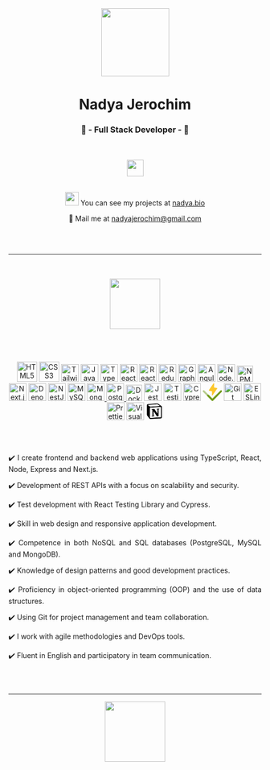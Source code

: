 <div class="text" align="center">
      <img src="https://github.com/ny4ndya/ny4ndya/blob/main/user.png" width="135px">
      <h1>Nadya Jerochim</h1>
      <h3>💎 - Full Stack Developer - 💎</h3>
      <br></br>
      <a href="https://www.linkedin.com/in/nadiajerochim/"><img src="https://img.shields.io/badge/LinkedIn-0077B5?style=for-the-badge&logo=linkedin&logoColor=white" height="33px"/></a>
      <br></br>
      <p align="center"><img src="https://user-images.githubusercontent.com/5679180/79618120-0daffb80-80be-11ea-819e-d2b0fa904d07.gif" width="27px">  You can see my projects at <a href="https://nadya.bio/">nadya.bio</a></p>
      <p align="center">📩  Mail me at <a href="mailto:nadyajerochim@gmail.com">nadyajerochim@gmail.com</a></p>
      <br></br>
      <hr>
      <br></br>
      <img src="https://github.com/ny4ndya/ny4ndya/blob/main/pc.svg" width="100px">
      <br></br>
      <br></br>
      <p align="center">
      <a href="https://www.w3.org/TR/html5/" title="HTML5"><img src="https://github.com/tomchen/stack-icons/blob/master/logos/html-5.svg" alt="HTML5" height="40px"></a>
      <a href="https://www.w3.org/TR/CSS/" title="CSS3"><img src="https://github.com/tomchen/stack-icons/blob/master/logos/css-3.svg" alt="CSS3" height="40px"></a>
      <a href="https://tailwindcss.com/" title="Tailwind"><img src="https://github.com/tomchen/stack-icons/blob/master/logos/tailwindcss-icon.svg" alt="Tailwind" width="35px"></a>
      <a href="https://developer.mozilla.org/en-US/docs/Web/JavaScript" title="JavaScript"><img src="https://github.com/tomchen/stack-icons/blob/master/logos/javascript.svg" alt="JavaScript" width="35px"></a>
      <a href="https://www.typescriptlang.org/" title="Typescript"><img src="https://github.com/tomchen/stack-icons/blob/master/logos/typescript-icon.svg" alt="Typescript" height="35px"></a>
      <a href="https://reactjs.org/" title="React"><img src="https://github.com/tomchen/stack-icons/blob/master/logos/react.svg" alt="React" height="35px"></a>
      <a href="https://www.reactrouter.com/" title="React Router"><img src="https://github.com/tomchen/stack-icons/blob/master/logos/react-router.svg" alt="React Router" height="35px"></a>
      <a href="https://www.reduxjs.org/" title="Redux"><img src="https://github.com/tomchen/stack-icons/blob/master/logos/redux.svg" alt="Redux" height="35px"></a>
      <a href="https://www.graphql.org/" title="GraphQL"><img src="https://github.com/tomchen/stack-icons/blob/master/logos/graphql.svg" alt="GraphQL" height="35px"></a>
      <a href="https://www.angular.io/" title="Angular"><img src="https://github.com/get-icon/geticon/blob/master/icons/angular-icon.svg" alt="Angular" height="35px"></a>
      <a href="https://nodejs.org/" title="Node.js"><img src="https://github.com/tomchen/stack-icons/blob/master/logos/nodejs-icon.svg" alt="Node.js" height="35px"></a>
      <a href="https://www.npmjs.com/" title="NPM"><img src="https://github.com/tomchen/stack-icons/blob/master/logos/npm.svg" alt="NPM" height="32px"></a>
      <a href="https://nodejs.org/" title="Next.js"><img src="https://github.com/tomchen/stack-icons/blob/master/logos/nextjs.svg" alt="Next.js" height="35px"></a>
      <a href="https://deno.com/" title="Deno"><img src="https://github.com/tomchen/stack-icons/blob/master/logos/deno.svg" alt="Deno" height="35px"></a>
      <a href="https://nestjs.com/" title="NestJS"><img src="https://github.com/tomchen/stack-icons/blob/master/logos/nestjs.svg" alt="NestJS" height="35px"></a>
      <a href="https://dev.mysql.com/" title="MySQL"><img src="https://github.com/tomchen/stack-icons/blob/master/logos/mysql.svg" alt="MySQL" height="35px"></a>
      <a href="https://www.mongodb.org/" title="MongoDB"><img src="https://cdn.iconscout.com/icon/free/png-512/free-mongodb-4-1175139.png?f=webp&w=256" alt="MongoDB" height="35px"</a>
      <a href="https://www.postgresql.org/" title="PostgreSQL"><img src="https://github.com/tomchen/stack-icons/blob/master/logos/postgresql.svg" alt="PostgreSQL" height="35px"</a>
      <a href="https://docker.com/" title="Docker"><img src="https://github.com/tomchen/stack-icons/blob/master/logos/docker-icon.svg" alt="Docker" height="32px"></a>
      <a href="https://www.jest.io/" title="Jest"><img src="https://github.com/get-icon/geticon/blob/master/icons/jest.svg" alt="Jest" height="35px"></a>
      <a href="https://testing-library.com/" title="Testing Library"><img src="https://testing-library.com/img/octopus-64x64.png" alt="Testing Library" height="35px"></a>
      <a href="https://cypress.io/" title="Cypress"><img src="https://github.com/tomchen/stack-icons/blob/master/logos/cypress.svg" alt="Cypress" height="35px"></a>
      <a href="https://vitest.dev/" title="Vitest"><svg xmlns="http://www.w3.org/2000/svg" height="35px" viewBox="0 0 256 234"><path fill="#fcc72b" d="m192.115 70.808l-61.2 88.488a5.27 5.27 0 0 1-2.673 2.002a5.285 5.285 0 0 1-3.343-.005a5.25 5.25 0 0 1-2.66-2.01a5.214 5.214 0 0 1-.903-3.203l2.45-48.854l-39.543-8.386a5.256 5.256 0 0 1-2.292-1.118a5.222 5.222 0 0 1-1.83-4.581a5.226 5.226 0 0 1 .895-2.383L142.218 2.27a5.279 5.279 0 0 1 6.016-1.996a5.243 5.243 0 0 1 2.66 2.01c.643.942.96 2.066.903 3.203l-2.45 48.855l39.542 8.386a5.262 5.262 0 0 1 2.293 1.117a5.21 5.21 0 0 1 1.829 4.582a5.212 5.212 0 0 1-.896 2.382z"/><path fill="#729b1b" d="M128.025 233.537a12.356 12.356 0 0 1-8.763-3.63l-57.828-57.823a12.389 12.389 0 0 1 .023-17.5a12.394 12.394 0 0 1 17.5-.024l49.068 49.061L234.917 96.733a12.39 12.39 0 0 1 17.523 17.524l-115.655 115.65a12.343 12.343 0 0 1-8.76 3.63"/><path fill="#729b1b" fill-opacity="0.5" d="M127.975 233.537a12.356 12.356 0 0 0 8.763-3.63l57.828-57.823a12.385 12.385 0 0 0 3.605-8.754a12.395 12.395 0 0 0-12.375-12.376a12.4 12.4 0 0 0-8.755 3.606l-49.066 49.061L21.082 96.733a12.392 12.392 0 0 0-17.524 17.524l115.656 115.65a12.347 12.347 0 0 0 8.76 3.63"/></svg></a>
      <a href="https://git-scm.com/" title="Git"><img src="https://github.com/tomchen/stack-icons/blob/master/logos/git-icon.svg" alt="Git" height="35px"></a>
      <a href="https://eslint.org/" title="ESLint"><img src="https://github.com/tomchen/stack-icons/blob/master/logos/eslint.svg" alt="ESLint" height="35px"></a>
      <a href="https://prettier.io/" title="Prettier"><img src="https://github.com/tomchen/stack-icons/blob/master/logos/prettier.svg" alt="Prettier" height="35px"></a>
      <a href="https://code.visualstudio.com/" title="Visual Studio Code"><img src="https://github.com/tomchen/stack-icons/blob/master/logos/visual-studio-code.svg" alt="Visual Studio Code" height="35px"></a>
      <a href="https://notion.so/" title="Notion"><svg xmlns="http://www.w3.org/2000/svg" height="35px" viewBox="0 0 128 128"><path fill="#fff" d="m76.25.25l13.059.086c.246.191.445.316.656.41c2.367 1.07 4.933 1.836 7.066 3.258c6.184 4.11 12.223 8.441 18.258 12.77c2.805 2.007 5.57 4.097 8.156 6.37c1.922 1.688 2.785 4.083 2.79 6.637l-.005 80.371c-.003 1.121-.195 2.274-.507 3.352c-1.418 4.914-4.563 8.277-9.512 9.59c-2.61.691-5.367.906-8.074 1.129c-4.223.351-8.461.523-12.692.777l-8.004.5l-12.816.754l-7.879.492l-12.941.75l-6.688.274c-.215.011-.414.312-.617.48c-5.09 0-10.176 0-15.309-.082c-.246-.195-.433-.352-.652-.414c-3.102-.899-5.703-2.613-7.703-5.102c-2.77-3.441-5.402-6.988-8.066-10.511c-3.274-4.329-6.633-8.594-9.727-13.047a15.47 15.47 0 0 1-2.79-8.875a72122.4 72122.4 0 0 1 .009-71.211c0-.684.12-1.375.238-2.055C3.742 9.645 9.152 5.746 15.586 5.023c3.34-.375 6.703-.543 10.059-.765l8.87-.512l3.813-.25l11.5-.992l6.375-.5l10.559-.75l8.87-.524c.216-.015.415-.312.618-.48M25.945 114.184c.532.691 1.125 1.347 1.59 2.082c2.254 3.527 5.485 4.808 9.59 4.535l27.809-1.656l31.296-1.891l15.582-1.004c4.618-.371 6.848-2.867 6.938-7.5v-1l.035-75.863c.004-2.285-.785-3.883-2.613-5.16l-22.024-15.52c-3.543-2.578-7.304-3.781-11.66-3.437L57.824 9.594l-25.789 1.902l-16.187 1.262c-3.27.3-5.297 2.3-5.883 5.508a13.868 13.868 0 0 0-.207 2.48l-.067 66.242c-.023 4.34 1.305 7.95 3.903 11.27zm0 0"/><path d="m25.887 114.117l-12.293-15.86c-2.598-3.32-3.926-6.929-3.903-11.269l.067-66.242c0-.828.062-1.668.207-2.48c.586-3.207 2.613-5.207 5.883-5.508l16.187-1.262l25.79-1.902L82.488 7.77c4.356-.344 8.117.859 11.66 3.437c7.262 5.285 14.66 10.383 22.024 15.52c1.828 1.277 2.617 2.875 2.613 5.16l-.035 75.867v1c-.09 4.629-2.32 7.125-6.938 7.496c-5.187.418-10.386.688-15.582 1.004l-31.296 1.89l-27.809 1.657c-4.105.273-7.336-1.008-9.59-4.535c-.465-.735-1.058-1.391-1.648-2.149m6.406-45.992v33.488l.008 6.246c.054 2.801 1.426 4.196 4.226 4.356c.703.039 1.414.015 2.121-.028l23.442-1.382l44.765-2.559c2.79-.156 4.079-1.379 4.34-4.144c.051-.497.035-1 .035-1.5l.004-64.477c0-.375.012-.75-.011-1.125c-.168-2.566-1.27-3.613-3.82-3.477l-23.071 1.329a43791.29 43791.29 0 0 0-32.418 1.898l-16.207.973c-2.066.132-3 1.023-3.312 3.043a10.64 10.64 0 0 0-.098 1.617zm57.172-52.727c-1.957-1.062-4.082-1.414-6.27-1.293c-3.363.184-6.726.461-10.09.704l-47.949 3.484c-1.449.105-2.906.21-4.336.469c-.48.086-1.086.57-1.234 1.008c-.11.308.375.93.73 1.27c.657.628 1.414 1.155 2.13 1.722c1.699 1.34 3.507 2.562 5.066 4.043c2.957 2.808 6.398 3.457 10.34 3.172l31.035-1.946l33.41-2.004c.305-.015.61-.109 1.281-.234c-.613-.637-.969-1.125-1.433-1.469a233.798 233.798 0 0 0-4.957-3.562a697.555 697.555 0 0 0-7.723-5.364m0 0"/><path fill="#fff" d="m32.293 68l.004-25.617c0-.54.016-1.086.098-1.617c.312-2.02 1.246-2.91 3.312-3.043l16.207-.973l32.418-1.898l23.07-1.329c2.551-.136 3.653.914 3.82 3.477c.024.375.012.75.012 1.125l-.004 64.477l-.035 1.5c-.261 2.765-1.55 3.988-4.34 4.144l-44.765 2.559l-23.442 1.382l-2.12.028c-2.801-.16-4.173-1.555-4.227-4.352l-.008-6.25zm45.766.066L65.191 48.461c-.449-.684-.89-.91-1.718-.82l-5.485.37l-10.09.739c-2.48.227-3.98 2.559-3.293 4.977l5.344.457v43.293l-3.64 1.027c-1.614.476-2.305 1.836-1.762 3.574l12.308-.707l4.848-.398c2.09-.344 3.215-1.625 3.496-3.715l-6.73-1.535V63.16l.5.7l15.468 24.152a361.224 361.224 0 0 0 7.004 10.46c1.707 2.45 4.223 3.2 7.051 2.59c1.77-.378 3.469-1.097 5.203-1.656c.903-.293 1.211-.832 1.207-1.844l-.03-44.5c0-2.601 0-2.601 2.573-3.12c2.602-.524 3.254-1.563 2.66-4.344l-15.55.945c-1.692.121-2.973 1.535-3.23 3.18c-.126.793.038 1.23.987 1.285l4.708.52v30.179a7434.52 7434.52 0 0 0-8.961-13.637zM89.55 15.441a1122.8 1122.8 0 0 1 7.636 5.32a233.798 233.798 0 0 1 4.958 3.563c.464.344.82.832 1.433 1.469l-1.281.234l-33.41 2.004l-31.035 1.946c-3.942.285-7.383-.364-10.34-3.172c-1.559-1.48-3.367-2.703-5.067-4.043c-.715-.567-1.472-1.094-2.129-1.723c-.355-.34-.84-.96-.73-1.27c.148-.437.758-.921 1.234-1.007c1.43-.258 2.887-.364 4.336-.469l47.95-3.484l10.09-.704c2.187-.12 4.312.23 6.355 1.336m0 0"/><path d="m78.113 68.14l8.907 13.567v-30.18l-4.707-.52c-.95-.054-1.114-.491-.989-1.284c.258-1.645 1.54-3.059 3.23-3.18l15.551-.945c.594 2.78-.058 3.82-2.66 4.343c-2.574.516-2.574.516-2.574 3.121l.031 44.5c.004 1.012-.304 1.551-1.207 1.844l-5.203 1.656c-2.828.606-5.344-.14-7.05-2.59a366.671 366.671 0 0 1-7.004-10.46l-15.47-24.153c-.109-.172-.234-.332-.5-.699v32.563l6.731 1.535c-.281 2.09-1.406 3.37-3.496 3.715c-1.594.261-3.23.3-4.848.398l-12.308.707c-.543-1.738.148-3.098 1.762-3.574l3.64-1.027V54.184l-5.344-.457c-.687-2.418.813-4.75 3.293-4.977c3.356-.313 6.727-.504 10.09-.738c1.828-.125 3.664-.172 5.485-.371c.828-.09 1.27.136 1.718.82zm0 0"/></svg></a>
      </p>
      <br></br>
      <p align="justify">✔️ I create frontend and backend web applications using TypeScript, React, Node, Express and Next.js.</p>
      <p align="justify">✔️ Development of REST APIs with a focus on scalability and security.</p>
      <p align="justify">✔️ Test development with React Testing Library and Cypress.</p>
      <p align="justify">✔️ Skill in web design and responsive application development.</p>
      <p align="justify">✔️ Competence in both NoSQL and SQL databases (PostgreSQL, MySQL and MongoDB).</p>
      <p align="justify">✔️ Knowledge of design patterns and good development practices.</p>
      <p align="justify">✔️ Proficiency in object-oriented programming (OOP) and the use of data structures.</p>
      <p align="justify">✔️ Using Git for project management and team collaboration.</p>
      <p align="justify">✔️ I work with agile methodologies and DevOps tools.</p>
      <p align="justify">✔️ Fluent in English and participatory in team communication.</p>
      <br></br>
      <hr>
      <a href="https://nadya.bio"><img src="https://www.svgrepo.com/show/416649/cog-gear-settings.svg" width="120px"></a>
</div>
